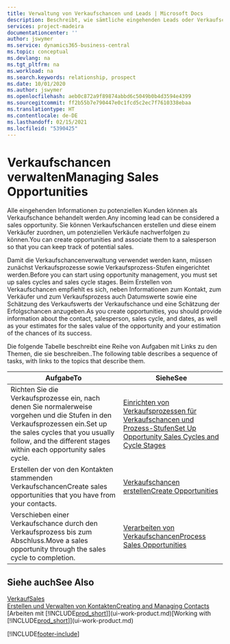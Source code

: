```yaml
---
title: Verwaltung von Verkaufschancen und Leads | Microsoft Docs
description: Beschreibt, wie sämtliche eingehenden Leads oder Verkaufschancen in Business Central verwaltet werden und verknüpft die Verkaufschance mit einem Vertriebsmitarbeiter, um die potenziellen Verkäufe nachverfolgen zu können.
services: project-madeira
documentationcenter: ''
author: jswymer
ms.service: dynamics365-business-central
ms.topic: conceptual
ms.devlang: na
ms.tgt_pltfrm: na
ms.workload: na
ms.search.keywords: relationship, prospect
ms.date: 10/01/2020
ms.author: jswymer
ms.openlocfilehash: aeb0c872a9f89874abbd6c5049b0b4d3594e4399
ms.sourcegitcommit: ff2b55b7e790447e0c1fcd5c2ec7f7610338ebaa
ms.translationtype: HT
ms.contentlocale: de-DE
ms.lasthandoff: 02/15/2021
ms.locfileid: "5390425"
---
```

# <a name="managing-sales-opportunities"></a><span data-ttu-id="a0138-103">Verkaufschancen verwalten</span><span class="sxs-lookup"><span data-stu-id="a0138-103">Managing Sales Opportunities</span></span>
<span data-ttu-id="a0138-104">Alle eingehenden Informationen zu potenziellen Kunden können als Verkaufschance behandelt werden.</span><span class="sxs-lookup"><span data-stu-id="a0138-104">Any incoming lead can be considered a sales opportunity.</span></span> <span data-ttu-id="a0138-105">Sie können Verkaufschancen erstellen und diese einem Verkäufer zuordnen, um potenziellen Verkäufe nachverfolgen zu können.</span><span class="sxs-lookup"><span data-stu-id="a0138-105">You can create opportunities and associate them to a salesperson so that you can keep track of potential sales.</span></span>

<span data-ttu-id="a0138-106">Damit die Verkaufschancenverwaltung verwendet werden kann, müssen zunächst Verkaufsprozesse sowie Verkaufsprozess-Stufen eingerichtet werden.</span><span class="sxs-lookup"><span data-stu-id="a0138-106">Before you can start using opportunity management, you must set up sales cycles and sales cycle stages.</span></span> <span data-ttu-id="a0138-107">Beim Erstellen von Verkaufschancen empfiehlt es sich, neben Informationen zum Kontakt, zum Verkäufer und zum Verkaufsprozess auch Datumswerte sowie eine Schätzung des Verkaufswerts der Verkaufschance und eine Schätzung der Erfolgschancen anzugeben.</span><span class="sxs-lookup"><span data-stu-id="a0138-107">As you create opportunities, you should provide information about the contact, salesperson, sales cycle, and dates, as well as your estimates for the sales value of the opportunity and your estimation of the chances of its success.</span></span>

<span data-ttu-id="a0138-108">Die folgende Tabelle beschreibt eine Reihe von Aufgaben mit Links zu den Themen, die sie beschreiben..</span><span class="sxs-lookup"><span data-stu-id="a0138-108">The following table describes a sequence of tasks, with links to the topics that describe them.</span></span>

| <span data-ttu-id="a0138-109">Aufgabe</span><span class="sxs-lookup"><span data-stu-id="a0138-109">To</span></span> | <span data-ttu-id="a0138-110">Siehe</span><span class="sxs-lookup"><span data-stu-id="a0138-110">See</span></span> |
| --- | --- |
| <span data-ttu-id="a0138-111">Richten Sie die Verkaufsprozesse ein, nach denen Sie normalerweise vorgehen und die Stufen in den Verkaufsprozessen ein.</span><span class="sxs-lookup"><span data-stu-id="a0138-111">Set up the sales cycles that you usually follow, and the different stages within each opportunity sales cycle.</span></span> |[<span data-ttu-id="a0138-112">Einrichten von Verkaufsprozessen für Verkaufschancen und Prozess-Stufen</span><span class="sxs-lookup"><span data-stu-id="a0138-112">Set Up Opportunity Sales Cycles and Cycle Stages</span></span>](marketing-how-setup-opportunity-sales-cycles-stages.md) |
| <span data-ttu-id="a0138-113">Erstellen der von den Kontakten stammenden Verkaufschancen</span><span class="sxs-lookup"><span data-stu-id="a0138-113">Create sales opportunities that you have from your contacts.</span></span> |[<span data-ttu-id="a0138-114">Verkaufschancen erstellen</span><span class="sxs-lookup"><span data-stu-id="a0138-114">Create Opportunities</span></span>](marketing-how-create-opportunities.md) |
| <span data-ttu-id="a0138-115">Verschieben einer Verkaufschance durch den Verkaufsprozess bis zum Abschluss.</span><span class="sxs-lookup"><span data-stu-id="a0138-115">Move a sales opportunity through the sales cycle to completion.</span></span> |[<span data-ttu-id="a0138-116">Verarbeiten von Verkaufschancen</span><span class="sxs-lookup"><span data-stu-id="a0138-116">Process Sales Opportunities</span></span>](marketing-processing-sales-opportunities.md) |

## <a name="see-also"></a><span data-ttu-id="a0138-117">Siehe auch</span><span class="sxs-lookup"><span data-stu-id="a0138-117">See Also</span></span>
[<span data-ttu-id="a0138-118">Verkauf</span><span class="sxs-lookup"><span data-stu-id="a0138-118">Sales</span></span>](sales-manage-sales.md)  
[<span data-ttu-id="a0138-119">Erstellen und Verwalten von Kontakten</span><span class="sxs-lookup"><span data-stu-id="a0138-119">Creating and Managing Contacts</span></span>](marketing-contacts.md)  
<span data-ttu-id="a0138-120">[Arbeiten mit [!INCLUDE[prod_short](includes/prod_short.md)]](ui-work-product.md)</span><span class="sxs-lookup"><span data-stu-id="a0138-120">[Working with [!INCLUDE[prod_short](includes/prod_short.md)]](ui-work-product.md)</span></span>


[!INCLUDE[footer-include](includes/footer-banner.md)]